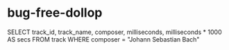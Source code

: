 # bug-free-dollop

SELECT
track_id,
track_name,
composer,
milliseconds,
milliseconds * 1000 AS secs
FROM
track
WHERE
composer = "Johann Sebastian Bach"
